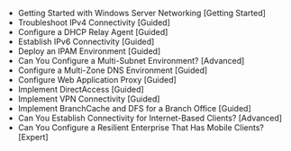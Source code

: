 - Getting Started with Windows Server Networking [Getting Started]
- Troubleshoot IPv4 Connectivity [Guided]
- Configure a DHCP Relay Agent [Guided]
- Establish IPv6 Connectivity [Guided]
- Deploy an IPAM Environment [Guided]
- Can You Configure a Multi-Subnet Environment? [Advanced]
- Configure a Multi-Zone DNS Environment [Guided]
- Configure Web Application Proxy [Guided]
- Implement DirectAccess [Guided]
- Implement VPN Connectivity [Guided]
- Implement BranchCache and DFS for a Branch Office [Guided]
- Can You Establish Connectivity for Internet-Based Clients? [Advanced]
- Can You Configure a Resilient Enterprise That Has Mobile Clients? [Expert]
